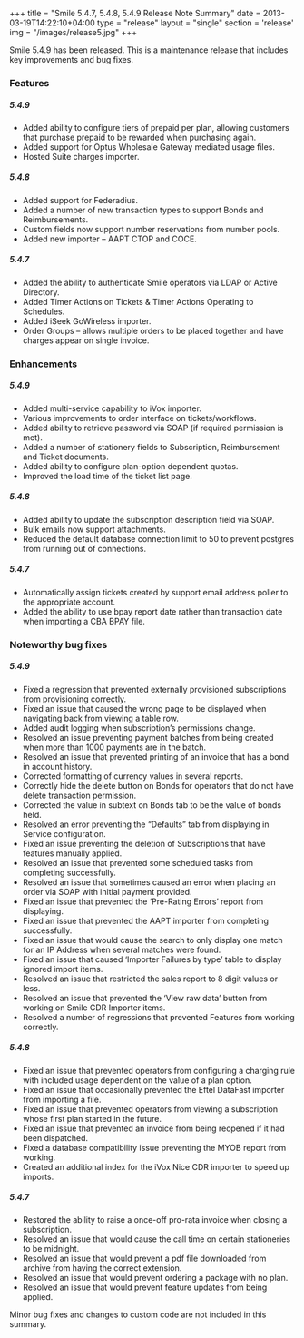 +++
title = "Smile 5.4.7, 5.4.8, 5.4.9 Release Note Summary"
date = 2013-03-19T14:22:10+04:00
type = "release"
layout = "single"
section = 'release'
img = "/images/release5.jpg"
+++

<p>Smile 5.4.9 has been released. This is a maintenance release that includes key improvements and bug fixes.</p>
<h3>Features</h3>
<h5>5.4.9</h5>
<ul>
<li>Added ability to configure tiers of prepaid per plan, allowing customers that purchase prepaid to be rewarded when purchasing again.</li>
<li>Added support for Optus Wholesale Gateway mediated usage files.</li>
<li>Hosted Suite charges importer.</li>
</ul>
<h5>5.4.8</h5>
<ul>
<li>Added support for Federadius.</li>
<li>Added a number of new transaction types to support Bonds and Reimbursements.</li>
<li>Custom fields now support number reservations from number pools.</li>
<li>Added new importer – AAPT CTOP and COCE.</li>
</ul>
<h5>5.4.7</h5>
<ul>
<li>Added the ability to authenticate Smile operators via LDAP or Active Directory.</li>
<li>Added Timer Actions on Tickets &amp; Timer Actions Operating to Schedules.</li>
<li>Added iSeek GoWireless importer.</li>
<li>Order Groups – allows multiple orders to be placed together and have charges appear on single invoice.</li>
</ul>
<h3>Enhancements</h3>
<h5>5.4.9</h5>
<ul>
<li>Added multi-service capability to iVox importer.</li>
<li>Various improvements to order interface on tickets/workflows.</li>
<li>Added ability to retrieve password via SOAP (if required permission is met).</li>
<li>Added a number of stationery fields to Subscription, Reimbursement and Ticket documents.</li>
<li>Added ability to configure plan-option dependent quotas.</li>
<li>Improved the load time of the ticket list page.</li>
</ul>
<h5>5.4.8</h5>
<ul>
<li>Added ability to update the subscription description field via SOAP.</li>
<li>Bulk emails now support attachments.</li>
<li>Reduced the default database connection limit to 50 to prevent postgres from running out of connections.</li>
</ul>
<h5>5.4.7</h5>
<ul>
<li>Automatically assign tickets created by support email address poller to the appropriate account.</li>
<li>Added the ability to use bpay report date rather than transaction date when importing a CBA BPAY file.</li>
</ul>
<h3>Noteworthy bug fixes</h3>
<h5>5.4.9</h5>
<ul>
<li>Fixed a regression that prevented externally provisioned subscriptions from provisioning correctly.</li>
<li>Fixed an issue that caused the wrong page to be displayed when navigating back from viewing a table row.</li>
<li>Added audit logging when subscription’s permissions change.</li>
<li>Resolved an issue preventing payment batches from being created when more than 1000 payments are in the batch.</li>
<li>Resolved an issue that prevented printing of an invoice that has a bond in account history.</li>
<li>Corrected formatting of currency values in several reports.</li>
<li>Correctly hide the delete button on Bonds for operators that do not have delete transaction permission.</li>
<li>Corrected the value in subtext on Bonds tab to be the value of bonds held.</li>
<li>Resolved an error preventing the “Defaults” tab from displaying in Service configuration.</li>
<li>Fixed an issue preventing the deletion of Subscriptions that have features manually applied.</li>
<li>Resolved an issue that prevented some scheduled tasks from completing successfully.</li>
<li>Resolved an issue that sometimes caused an error when placing an order via SOAP with initial payment provided.</li>
<li>Fixed an issue that prevented the ‘Pre-Rating Errors’ report from displaying.</li>
<li>Fixed an issue that prevented the AAPT importer from completing successfully.</li>
<li>Fixed an issue that would cause the search to only display one match for an IP Address when several matches were found.</li>
<li>Fixed an issue that caused ‘Importer Failures by type’ table to display ignored import items.</li>
<li>Resolved an issue that restricted the sales report to 8 digit values or less.</li>
<li>Resolved an issue that prevented the ‘View raw data’ button from working on Smile CDR Importer items.</li>
<li>Resolved a number of regressions that prevented Features from working correctly.</li>
</ul>
<h5>5.4.8</h5>
<ul>
<li>Fixed an issue that prevented operators from configuring a charging rule with included usage dependent on the value of a plan option.</li>
<li>Fixed an issue that occasionally prevented the Eftel DataFast importer from importing a file.</li>
<li>Fixed an issue that prevented operators from viewing a subscription whose first plan started in the future.</li>
<li>Fixed an issue that prevented an invoice from being reopened if it had been dispatched.</li>
<li>Fixed a database compatibility issue preventing the MYOB report from working.</li>
<li>Created an additional index for the iVox Nice CDR importer to speed up imports.</li>
</ul>
<h5>5.4.7</h5>
<ul>
<li>Restored the ability to raise a once-off pro-rata invoice when closing a subscription.</li>
<li>Resolved an issue that would cause the call time on certain stationeries to be midnight.</li>
<li>Resolved an issue that would prevent a pdf file downloaded from archive from having the correct extension.</li>
<li>Resolved an issue that would prevent ordering a package with no plan.</li>
<li>Resolved an issue that would prevent feature updates from being applied.</li>
</ul>
<p>Minor bug fixes and changes to custom code are not included in this summary.</p>